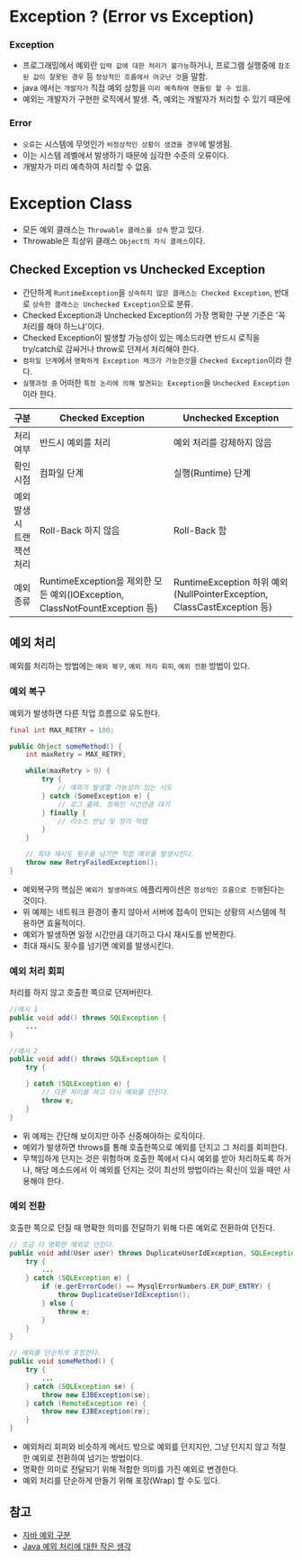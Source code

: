 # Exception ? (Error vs Exception)
### Exception
- 프로그래밍에서 예외란 `입력 값에 대한 처리가 불가능`하거나, 프로그램 실행중에 `참조된 값이 잘못된 경우` 등 `정상적인 흐름에서 어긋난 것`을 말함.
- java 에서는 `개발자가` 직접 예외 상항을 `미리 예측하여 핸들링 할 수 있음`.
- 예외는 개발자가 구현한 로직에서 발생. 즉, 예외는 개발자가 처리할 수 있기 때문에 

### Error
- `오류`는 시스템에 무엇인가 `비정상적인 상황이 생겼을 경우`에 발생됨.
- 이는 시스템 레벨에서 발생하기 때문에 심각한 수준의 오류이다.
- 개발자가 미리 예측하여 처리할 수 없음.

# Exception Class
- 모든 예외 클래스는 `Throwable 클래스를 상속` 받고 있다.
- Throwable은  최상위 클래스 `Object의 자식 클래스`이다.

## Checked Exception vs Unchecked Exception
- 간단하게 `RuntimeException`을 `상속하지 않은 클래스는 Checked Exception`, 반대로 `상속한 클래스는 Unchecked Exception`으로 분류.
- Checked Exception과 Unchecked Exception의 가장 명확한 구분 기준은 '꼭 처리를 해야 하느냐'이다.
- Checked Exception이 발생할 가능성이 있는 메소드라면 반드시 로직을 try/catch로 감싸거나 throw로 던져서 처리해야 한다.
- `컴파일 단계`에서 `명확하게 Exception 체크가 가능한것`을 `Checked Exception`이라 한다.
- `실행과정 중` 어떠한 `특정 논리에 의해 발견되는 Exception`을 `Unchecked Exception`이라 한다.

구분 | Checked Exception | Unchecked Exception
---|---|---
처리 여부 | 반드시 예외를 처리 | 예외 처리를 강제하지 않음
확인 시점 | 컴파일 단계 | 실행(Runtime) 단계
예외 발생시 트랜잭션 처리 | Roll-Back 하지 않음 | Roll-Back 함
예외 종류 | RuntimeException을 제외한 모든 예외(IOException, ClassNotFountException 등) | RuntimeException 하위 예외(NullPointerException, ClassCastException 등)

## 예외 처리
예외를 처리하는 방법에는 `예외 복구`, `예외 처리 회피`, `예외 전환` 방법이 있다.

### 예외 복구
예외가 발생하면 다른 작업 흐름으로 유도한다.

```java
final int MAX_RETRY = 100;

public Object someMethod() {
    int maxRetry = MAX_RETRY;

    while(maxRetry > 0) {
        try {
            // 예외가 발생할 가능성이 있는 시도
        } catch (SomeException e) {
            // 로그 출력. 정해진 시간만큼 대기
        } finally {
            // 리소스 반납 및 정리 작업
        }
    }

    // 최대 재시도 횟수를 넘기면 직접 예외를 발생시킨다.
    throw new RetryFailedException();
}
```
- 예외복구의 핵심은 `예외가 발생하여도` 애플리케이션은 `정상적인 흐름으로 진행`된다는 것이다.
- 위 예제는 네트워크 환경이 좋지 않아서 서버에 접속이 안되는 상황의 시스템에 적용하면 효율적이다.
- 예외가 발생하면 일정 시간만큼 대기하고 다시 재시도를 반복한다.
- 최대 재시도 횟수를 넘기면 예외를 발생시킨다.

### 예외 처리 회피
처리를 하지 않고 호출한 쪽으로 던져버린다.

```java
//예시 1
public void add() throws SQLException {
    ...
}

//예시 2
public void add() throws SQLException {
    try {

    } catch (SQLException e) {
        // 다른 처리를 하고 다시 예외를 던진다.
        throw e;
    }    
}
```

- 위 예제는 간단해 보이지만 아주 신중해야하는 로직이다.
- 예외가 발생하면 throws를 통해 호출한쪽으로 예외를 던지고 그 처리를 회피한다.
- 무책임하게 던지는 것은 위험하며 호출한 쪽에서 다시 예외를 받아 처리하도록 하거나, 해당 메소드에서 이 예외를 던지는 것이 최선의 방법이라는 확신이 있을 때만 사용해야 한다.

### 예외 전환
호출한 쪽으로 던질 때 명확한 의미를 전달하기 위해 다른 예외로 전환하여 던진다.

```java
// 조금 더 명확한 예외로 던진다.
public void add(User user) throws DuplicateUserIdException, SQLException {
    try {
        ...
    } catch (SQLException e) {
        if (e.gerErrorCode() == MysqlErrorNumbers.ER_DUP_ENTRY) {
            throw DuplicateUserIdException();
        } else {
            throw e;
        }
    }
}

// 예외를 단순하게 포장한다.
public void someMethod() {
    try {
        ...
    } catch (SQLException se) {
        throw new EJBException(se);
    } catch (RemoteException re) {
        throw new EJBException(re);
    }
}
```

- 예외처리 회피와 비슷하게 메서드 밖으로 예외를 던지지만, 그냥 던지지 않고 적절한 예외로 전환하여 넘기는 방법이다.
- 명확한 의미로 전달되기 위해 적합한 의미를 가진 예외로 변경한다.
- 예외 처리를 단순하게 만들기 위해 포장(Wrap) 할 수도 있다.

## 참고
- [자바 예외 구분](https://madplay.github.io/post/java-checked-unchecked-exceptions)
- [Java 예외 처리에 대한 작은 생각](https://www.nextree.co.kr/p3239/)